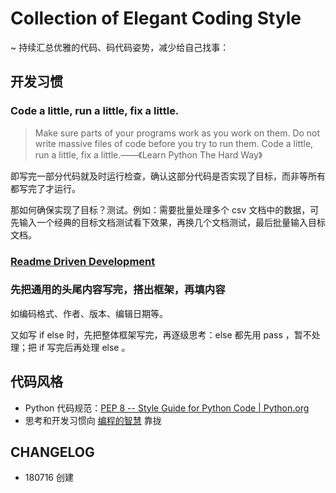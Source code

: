 # Collection of Elegant Coding Style

~ 持续汇总优雅的代码、码代码姿势，减少给自己找事：

## 开发习惯

### Code a little, run a little, fix a little.

> Make sure parts of your programs work as you work on them. Do not write massive files of code before you try to run them. Code a little, run a little, fix a little.——《Learn Python The Hard Way》

即写完一部分代码就及时运行检查，确认这部分代码是否实现了目标，而非等所有都写完了才运行。

那如何确保实现了目标？测试。例如：需要批量处理多个 csv 文档中的数据，可先输入一个经典的目标文档测试看下效果，再换几个文档测试，最后批量输入目标文档。

###  [Readme Driven Development](http://tom.preston-werner.com/2010/08/23/readme-driven-development.html) 

### 先把通用的头尾内容写完，搭出框架，再填内容

如编码格式、作者、版本、编辑日期等。

又如写 if else 时，先把整体框架写完，再逐级思考：else 都先用 pass ，暂不处理；把 if 写完后再处理 else 。



## 代码风格

- Python 代码规范：[PEP 8 -- Style Guide for Python Code | Python.org](https://www.python.org/dev/peps/pep-0008/) 
- 思考和开发习惯向 [编程的智慧](http://www.yinwang.org/blog-cn/2015/11/21/programming-philosophy) 靠拢


## CHANGELOG 

- 180716 创建